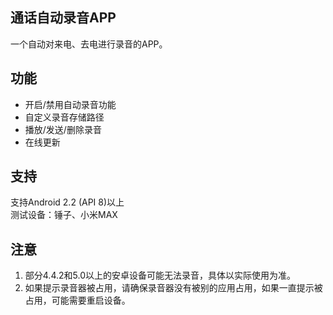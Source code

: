 ## 通话自动录音APP

一个自动对来电、去电进行录音的APP。

## 功能

* 开启/禁用自动录音功能
* 自定义录音存储路径
* 播放/发送/删除录音
* 在线更新

## 支持

支持Android 2.2 (API 8)以上  
测试设备：锤子、小米MAX

## 注意

1. 部分4.4.2和5.0以上的安卓设备可能无法录音，具体以实际使用为准。
2. 如果提示录音器被占用，请确保录音器没有被别的应用占用，如果一直提示被占用，可能需要重启设备。
